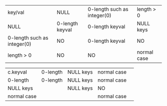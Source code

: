 <table>
<tr><td>key/val</td><td>	NULL</td><td>	0-length such as integer(0)	</td><td>length > 0</td>
</tr><tr><td>NULL</td><td>	0-length keyval</td><td>	0-length keyval</td><td>	NULL keys</td>
</tr><tr><td>0-length such as integer(0)</td><td>	NO	</td><td>0-length keyval</td><td>NO</td>
</tr><tr><td>length > 0</td><td>	NO</td><td>	NO</td><td>	normal case</td>
</tr></table>

<table>
<tr><td>c.keyval</td><td>	0-length</td><td>	NULL keys</td><td>	normal case</td>
</tr><tr><td>0-length</td><td>	0-length</td><td>	NULL keys</td><td>	normal case</td>
</tr><tr><td>NULL keys</td><td></td><td>		NULL keys</td><td>	NO</td>
</tr><tr><td>normal case</td><td></td><td></td><td>			normal case</td><td>
</tr></table>
